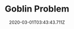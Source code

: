 ---
templateKey: blog-post
featuredpost: false
date: 2020-03-01T03:43:43.711Z
featuredimage: /img/quest_bg3.png
imgBg: quest_bg3
title: Goblin Problem
description: There's a goblin blocking the path to the Witch's Hut. There must be some way to get him to move... Perhaps I should seek out more information on Goblins.
reward: Wizard buildings available. Dark shrines now accessible in Witch's Hut.
tags:
  - Railroad
  - Dark Talisman Quest
  - Henchman. Witch's Hut
  - Void Mayonnaise. Magic Ink
  - Wizard
---
